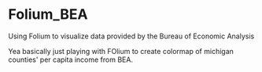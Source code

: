 # Folium_BEA
Using Folium to visualize data provided by the Bureau of Economic Analysis


Yea basically just playing with FOlium to create colormap of michigan counties' per capita income from BEA. 
